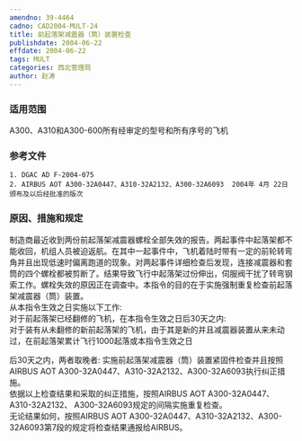 ```yaml
---
amendno: 39-4464  
cadno: CAD2004-MULT-24  
title: 前起落架减震器（筒）装置检查  
publishdate: 2004-06-22  
effdate: 2004-06-22  
tags: MULT  
categories: 西北管理局  
author: 赵涛  
---
```

  
### 适用范围  
A300、A310和A300-600所有经审定的型号和所有序号的飞机  
  
<!--more-->  
### 参考文件  
    1. DGAC AD F-2004-075  
    2. AIRBUS AOT A300-32A0447、A310-32A2132、A300-32A6093  2004年 4月 22日颁布及以后经批准的版次  
  
### 原因、措施和规定  
制造商最近收到两份前起落架减震器螺栓全部失效的报告。两起事件中起落架都不能收回，机组人员被迫返航。在其中一起事件中，飞机着陆时带有一定的前轮转弯角并且出现低速时偏离跑道的现象。对两起事件详细检查后发现，连接减震器和套筒的四个螺栓都被剪断了。结果导致飞行中起落架过份伸出，伺服阀干扰了转弯钢索工作。螺栓失效的原因正在调查中。本指令的目的在于实施强制重复检查前起落架减震器（筒）装置。  
    从本指令生效之日实施以下工作:  
    对于前起落架已经翻修的飞机，在本指令生效之日后30天之内:  
    对于装有从未翻修的新前起落架的飞机，由于其是新的并且减震器装置从来未动过，在前起落架累计飞行1000起落或本指令生效之日  
      
后30天之内，两者取晚者:     实施前起落架减震器（筒）装置紧固件检查并且按照AIRBUS AOT A300-32A0447、A310-32A2132、A300-32A6093执行纠正措施。  
    依据以上检查结果和采取的纠正措施，按照AIRBUS AOT A300-32A0447、A310-32A2132、 A300-32A6093规定的间隔实施重复检查。  
    无论结果如何，按照AIRBUS AOT A300-32A0447、A310-32A2132、A300-32A6093第7段的规定将检查结果通报给AIRBUS。  
